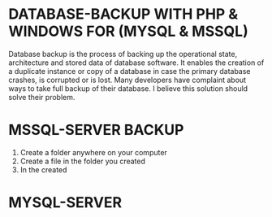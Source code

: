 # DATABASE-BACKUP WITH PHP & WINDOWS FOR (MYSQL & MSSQL)
Database backup is the process of backing up the operational state, architecture and stored data of database software. It enables the creation of a duplicate instance or copy of a database in case the primary database crashes, is corrupted or is lost. Many developers have complaint about ways to take full backup of their database. I believe this solution should solve their problem.


# MSSQL-SERVER BACKUP

1. Create a folder anywhere on your computer
2. Create a file in the folder you created
3. In the created

# MYSQL-SERVER
